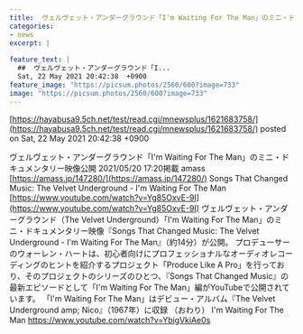 ```yaml
---
title:  ヴェルヴェット・アンダーグラウンド「I'm Waiting For The Man」のミニ・ドキュメンタリー映像公開  
categories:
- news
excerpt: |
  
feature_text: |
  ##  ヴェルヴェット・アンダーグラウンド「I...
  Sat, 22 May 2021 20:42:38  +0900
feature_image: "https://picsum.photos/2560/600?image=733"
image: "https://picsum.photos/2560/600?image=733"
---
```


[https://hayabusa9.5ch.net/test/read.cgi/mnewsplus/1621683758/](https://hayabusa9.5ch.net/test/read.cgi/mnewsplus/1621683758/)
posted on Sat, 22 May 2021 20:42:38  +0900

<!--more-->

ヴェルヴェット・アンダーグラウンド「I'm Waiting For The Man」のミニ・ドキュメンタリー映像公開 2021/05/20 17:20掲載 amass [https://amass.jp/147280/](https://amass.jp/147280/) Songs That Changed Music: The Velvet Underground - I'm Waiting For The Man [https://www.youtube.com/watch?v=Yg85OxvE-9I](https://www.youtube.com/watch?v=Yg85OxvE-9I) ヴェルヴェット・アンダーグラウンド（The Velvet Underground）「I'm Waiting For The Man」のミニ・ドキュメンタリー映像『Songs That Changed Music: The Velvet Underground - I'm Waiting For The Man』（約14分）が公開。 プロデューサーのウォーレン・ハートは、初心者向けにプロフェッショナルなオーディオレコーディングのヒントを紹介するプロジェクト「Produce Like A Pro」を行っており、そのプロジェクトのシリーズのひとつ、『Songs That Changed Music』の最新エピソードとして「I'm Waiting For The Man」編がYouTubeで公開されています。 「I'm Waiting For The Man」はデビュー・アルバム『The Velvet Underground amp; Nico』（1967年）に収録 （おわり） I'm Waiting For The Man https://www.youtube.com/watch?v=YbigVkiAe0s
